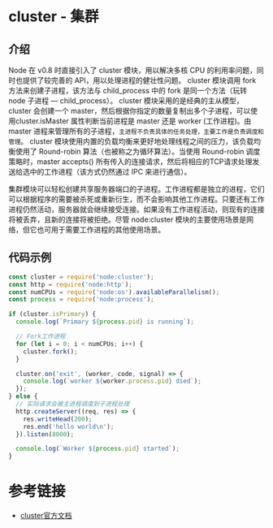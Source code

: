 # cluster - 集群

## 介绍

Node 在 v0.8 时直接引入了 cluster 模块，用以解决多核 CPU 的利用率问题，同时也提供了较完善的 API，用以处理进程的健壮性问题。
cluster 模块调用 fork 方法来创建子进程，该方法与 child_process 中的 fork 是同一个方法（玩转 node 子进程 — child_process）。 cluster 模块采用的是经典的主从模型，cluster 会创建一个 master，然后根据你指定的数量复制出多个子进程，可以使用cluster.isMaster 属性判断当前进程是 master 还是 worker (工作进程)。由 master 进程来管理所有的子进程，`主进程不负责具体的任务处理，主要工作是负责调度和管理`。
cluster 模块使用内置的负载均衡来更好地处理线程之间的压力，该负载均衡使用了 Round-robin 算法（也被称之为循环算法）。当使用 Round-robin 调度策略时，master accepts() 所有传入的连接请求，然后将相应的TCP请求处理发送给选中的工作进程（该方式仍然通过 IPC 来进行通信）。

集群模块可以轻松创建共享服务器端口的子进程。工作进程都是独立的进程，它们可以根据程序的需要被杀死或重新衍生，而不会影响其他工作进程。只要还有工作进程仍然活动，服务器就会继续接受连接。如果没有工作进程活动，则现有的连接将被丢弃，且新的连接将被拒绝。尽管 node:cluster 模块的主要使用场景是网络，但它也可用于需要工作进程的其他使用场景。


## 代码示例
```javascript
const cluster = require('node:cluster');
const http = require('node:http');
const numCPUs = require('node:os').availableParallelism();
const process = require('node:process');

if (cluster.isPrimary) {
  console.log(`Primary ${process.pid} is running`);

  // Fork工作进程
  for (let i = 0; i < numCPUs; i++) {
    cluster.fork();
  }

  cluster.on('exit', (worker, code, signal) => {
    console.log(`worker ${worker.process.pid} died`);
  });
} else {
  // 实际请求会被主进程调度到子进程处理
  http.createServer((req, res) => {
    res.writeHead(200);
    res.end('hello world\n');
  }).listen(8000);

  console.log(`Worker ${process.pid} started`);
}
```




# 参考链接
- [cluster官方文档](https://nodejs.org/dist/latest-v14.x/docs/api/cluster.html)